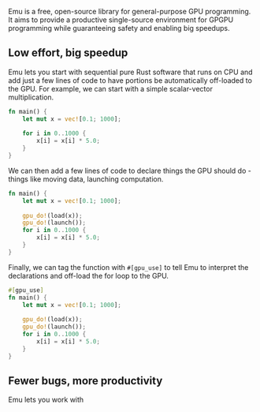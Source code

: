 Emu is a free, open-source library for general-purpose GPU programming. It aims to provide a productive single-source environment for GPGPU programming while guaranteeing safety and enabling big speedups.

## Low effort, big speedup

Emu lets you start with sequential pure Rust software that runs on CPU and add just a few lines of code to have portions be automatically off-loaded to the GPU. For example, we can start with a simple scalar-vector multiplication.

```rust
fn main() {
    let mut x = vec![0.1; 1000];
    
    for i in 0..1000 {
        x[i] = x[i] * 5.0;
    }
}
```

We can then add a few lines of code to declare things the GPU should do - things like moving data, launching computation.

```rust
fn main() {
    let mut x = vec![0.1; 1000];
    
    gpu_do!(load(x));
    gpu_do!(launch());
    for i in 0..1000 {
        x[i] = x[i] * 5.0;
    }
}
```

Finally, we can tag the function with `#[gpu_use]` to tell Emu to interpret the declarations and off-load the for loop to the GPU.

```rust
#[gpu_use]
fn main() {
    let mut x = vec![0.1; 1000];
    
    gpu_do!(load(x));
    gpu_do!(launch());
    for i in 0..1000 {
        x[i] = x[i] * 5.0;
    }
}
```

## Fewer bugs, more productivity

Emu lets you work with 
